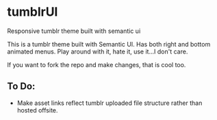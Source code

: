 tumblrUI
========

Responsive tumblr theme built with semantic ui

This is a tumblr theme built with Semantic UI.  Has both right and bottom animated menus.  Play around with it, hate it, use it...I don't care.  

If you want to fork the repo and make changes, that is cool too.  

## To Do:
- Make asset links reflect tumblr uploaded file structure rather than hosted offsite.
